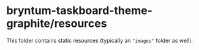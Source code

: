 # bryntum-taskboard-theme-graphite/resources

This folder contains static resources (typically an `"images"` folder as well).
